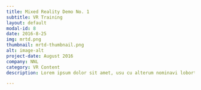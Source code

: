 ```yaml
---
title: Mixed Reality Demo No. 1
subtitle: VR Training
layout: default
modal-id: 8
date: 2016-8-25
img: mrtd.png
thumbnail: mrtd-thumbnail.png
alt: image-alt
project-date: August 2016
company: NNL
category: VR Content
description: Lorem ipsum dolor sit amet, usu cu alterum nominavi lobortis. At duo novum diceret. Tantas apeirian vix et, usu sanctus postulant inciderint ut, populo diceret necessitatibus in vim. Cu eum dicam feugiat noluisse.

---
```

